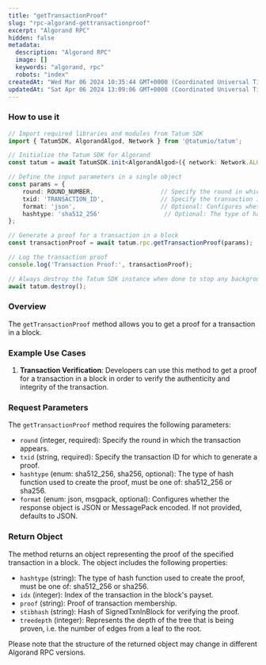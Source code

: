 ```yaml
---
title: "getTransactionProof"
slug: "rpc-algorand-gettransactionproof"
excerpt: "Algorand RPC"
hidden: false
metadata: 
  description: "Algorand RPC"
  image: []
  keywords: "algorand, rpc"
  robots: "index"
createdAt: "Wed Mar 06 2024 10:35:44 GMT+0000 (Coordinated Universal Time)"
updatedAt: "Sat Apr 06 2024 13:09:06 GMT+0000 (Coordinated Universal Time)"
---
```




### How to use it

```typescript
// Import required libraries and modules from Tatum SDK
import { TatumSDK, AlgorandAlgod, Network } from '@tatumio/tatum';

// Initialize the Tatum SDK for Algorand
const tatum = await TatumSDK.init<AlgorandAlgod>({ network: Network.ALGORAND_ALGOD });

// Define the input parameters in a single object
const params = {
    round: ROUND_NUMBER,                   // Specify the round in which the transaction appears.
    txid: 'TRANSACTION_ID',                // Specify the transaction ID for which to generate a proof.
    format: 'json',                        // Optional: Configures whether the response object is JSON or MessagePack encoded. If not provided, defaults to JSON.
    hashtype: 'sha512_256'                  // Optional: The type of hash function used to create the proof, must be one of: sha512_256 or sha256.
};

// Generate a proof for a transaction in a block
const transactionProof = await tatum.rpc.getTransactionProof(params);

// Log the transaction proof
console.log('Transaction Proof:', transactionProof);

// Always destroy the Tatum SDK instance when done to stop any background processes
await tatum.destroy();
```

### Overview

The `getTransactionProof` method allows you to get a proof for a transaction in a block.

### Example Use Cases

1. **Transaction Verification**: Developers can use this method to get a proof for a transaction in a block in order to verify the authenticity and integrity of the transaction.

### Request Parameters

The `getTransactionProof` method requires the following parameters:

- `round` (integer, required): Specify the round in which the transaction appears.
- `txid` (string, required): Specify the transaction ID for which to generate a proof.
- `hashtype` (enum: sha512_256, sha256, optional): The type of hash function used to create the proof, must be one of: sha512_256 or sha256.
- `format` (enum: json, msgpack, optional): Configures whether the response object is JSON or MessagePack encoded. If not provided, defaults to JSON.

### Return Object

The method returns an object representing the proof of the specified transaction in a block. The object includes the following properties:

- `hashtype` (string): The type of hash function used to create the proof, must be one of: sha512_256 or sha256.
- `idx` (integer): Index of the transaction in the block's payset.
- `proof` (string): Proof of transaction membership.
- `stibhash` (string): Hash of SignedTxnInBlock for verifying the proof.
- `treedepth` (integer): Represents the depth of the tree that is being proven, i.e. the number of edges from a leaf to the root.

Please note that the structure of the returned object may change in different Algorand RPC versions.

